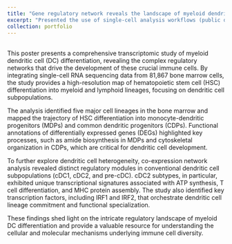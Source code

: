```yaml
---
title: "Gene regulatory network reveals the landscape of myeloid dendritic cell differentiation"
excerpt: "Presented the use of single-cell analysis workflows (public dataset integration, gene regulatory network construction, and DEG analysis) to investigate dendritic cell differentiation.<br/><br/><img src='/images/Poster_Myeloid_SYK.jpg'>"
collection: portfolio
---
```

<br/>
This poster presents a comprehensive transcriptomic study of myeloid dendritic cell (DC) differentiation, revealing the complex regulatory networks that drive the development of these crucial immune cells. By integrating single-cell RNA sequencing data from 81,867 bone marrow cells, the study provides a high-resolution map of hematopoietic stem cell (HSC) differentiation into myeloid and lymphoid lineages, focusing on dendritic cell subpopulations.

The analysis identified five major cell lineages in the bone marrow and mapped the trajectory of HSC differentiation into monocyte-dendritic progenitors (MDPs) and common dendritic progenitors (CDPs). Functional annotations of differentially expressed genes (DEGs) highlighted key processes, such as amide biosynthesis in MDPs and cytoskeletal organization in CDPs, which are critical for dendritic cell development.

To further explore dendritic cell heterogeneity, co-expression network analysis revealed distinct regulatory modules in conventional dendritic cell subpopulations (cDC1, cDC2, and pre-cDC). cDC2 subtypes, in particular, exhibited unique transcriptional signatures associated with ATP synthesis, T cell differentiation, and MHC protein assembly. The study also identified key transcription factors, including IRF1 and IRF2, that orchestrate dendritic cell lineage commitment and functional specialization.

These findings shed light on the intricate regulatory landscape of myeloid DC differentiation and provide a valuable resource for understanding the cellular and molecular mechanisms underlying immune cell diversity.
